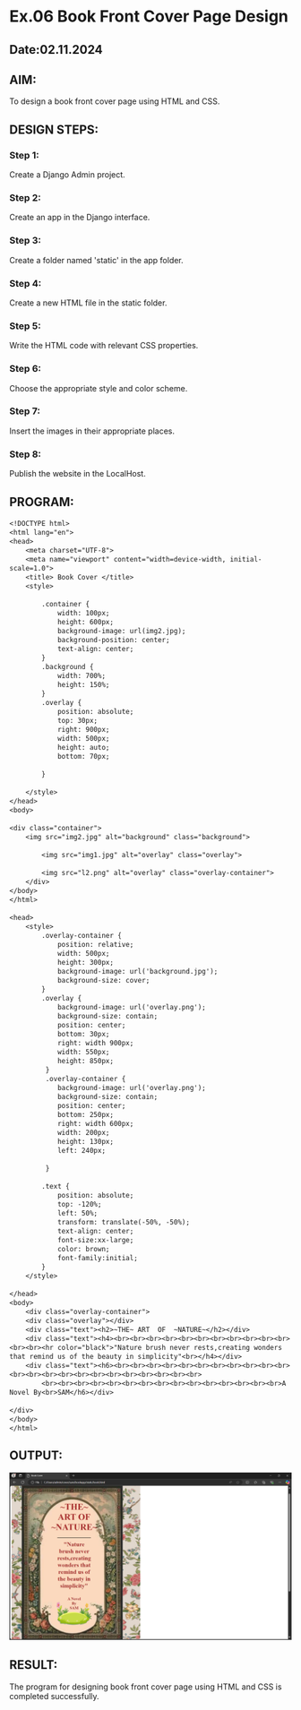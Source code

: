 # Ex.06 Book Front Cover Page Design
## Date:02.11.2024

## AIM:
To design a book front cover page using HTML and CSS.

## DESIGN STEPS:

### Step 1:
Create a Django Admin project.

### Step 2:
Create an app in the Django interface.

### Step 3:
Create a folder named 'static' in the app folder.

### Step 4:
Create a new HTML file in the static folder.

### Step 5:
Write the HTML code with relevant CSS properties.

### Step 6:
Choose the appropriate style and color scheme.

### Step 7:
Insert the images in their appropriate places.

### Step 8:
Publish the website in the LocalHost.

## PROGRAM:
```
<!DOCTYPE html>
<html lang="en">
<head>
    <meta charset="UTF-8">
    <meta name="viewport" content="width=device-width, initial-scale=1.0">
    <title> Book Cover </title>
    <style>

        .container {
            width: 100px; 
            height: 600px; 
            background-image: url(img2.jpg);
            background-position: center;
            text-align: center;
        }
        .background {
            width: 700%;
            height: 150%;
        }
        .overlay {
            position: absolute;
            top: 30px; 
            right: 900px; 
            width: 500px; 
            height: auto; 
            bottom: 70px; 
            
        }

    </style>
</head>
<body>

<div class="container">
    <img src="img2.jpg" alt="background" class="background">
    
        <img src="img1.jpg" alt="overlay" class="overlay">

        <img src="l2.png" alt="overlay" class="overlay-container">
    </div>
</body>
</html>

<head>
    <style>
        .overlay-container {
            position: relative;
            width: 500px; 
            height: 300px; 
            background-image: url('background.jpg');
            background-size: cover;
        }
        .overlay {
            background-image: url('overlay.png');
            background-size: contain;
            position: center;
            bottom: 30px;
            right: width 900px;
            width: 550px;
            height: 850px;
         }
         .overlay-container {
            background-image: url('overlay.png');
            background-size: contain;
            position: center;
            bottom: 250px;
            right: width 600px;
            width: 200px;
            height: 130px;
            left: 240px;

         }   
        
        .text {
            position: absolute;
            top: -120%; 
            left: 50%; 
            transform: translate(-50%, -50%); 
            text-align: center; 
            font-size:xx-large;
            color: brown;
            font-family:initial;
        }
    </style>
    
</head>
<body>
    <div class="overlay-container">
    <div class="overlay"></div>
    <div class="text"><h2>~THE~ ART  OF  ~NATURE~</h2></div>
    <div class="text"><h4><br><br><br><br><br><br><br><br><br><br><br><br><br><hr color="black">"Nature brush never rests,creating wonders that remind us of the beauty in simplicity"<br></h4></div>
    <div class="text"><h6><br><br><br><br><br><br><br><br><br><br><br><br><br><br><br><br><br><br><br><br><br><br><br>
        <br><br><br><br><br><br><br><br><br><br><br><br><br><br><br>A Novel By<br>SAM</h6></div>
        
</div>
</body>
</html>
```
## OUTPUT:
![alt text](<Screenshot 2024-12-17 150533.png>)

## RESULT:
The program for designing book front cover page using HTML and CSS is completed successfully.
